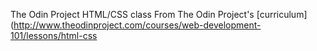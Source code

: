 The Odin Project HTML/CSS class
From The Odin Project's [curriculum](http://www.theodinproject.com/courses/web-development-101/lessons/html-css
